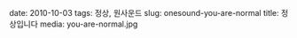 ﻿date: 2010-10-03
tags: 정상, 원사운드
slug: onesound-you-are-normal
title: 정상입니다
media: you-are-normal.jpg
